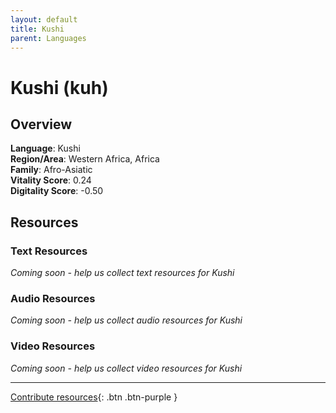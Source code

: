 ```yaml
---
layout: default
title: Kushi
parent: Languages
---
```


# Kushi (kuh)

## Overview

**Language**: Kushi  
**Region/Area**: Western Africa, Africa  
**Family**: Afro-Asiatic  
**Vitality Score**: 0.24  
**Digitality Score**: -0.50  

## Resources

### Text Resources
*Coming soon - help us collect text resources for Kushi*

### Audio Resources
*Coming soon - help us collect audio resources for Kushi*

### Video Resources
*Coming soon - help us collect video resources for Kushi*

---

[Contribute resources](https://fairtrain.github.io/){: .btn .btn-purple }
